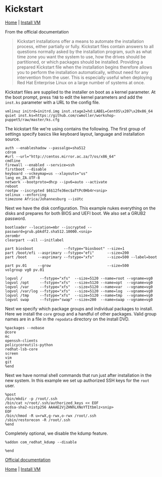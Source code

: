 # Kickstart

[Home](index.md) \| [Install VM](install-vm.md)

From the official documentation

> Kickstart installations offer a means to automate the installation process, either partially or fully. Kickstart files contain answers to all questions normally asked by the installation program, such as what time zone you want the system to use, how the drives should be partitioned, or which packages should be installed. Providing a prepared Kickstart file when the installation begins therefore allows you to perform the installation automatically, without need for any intervention from the user. This is especially useful when deploying Red Hat Enterprise Linux on a large number of systems at once.

Kickstart files are supplied to the installer on boot as a kernel parameter. At the boot prompt, press `TAB` to edit the kernel parameters and add the `inst.ks` parameter with a URL to the config file.

`vmlinuz initrd=initrd.img inst.stage2=hd:LABEL=CentOS\x207\x20x86_64 quiet inst.ks=https://github.com/cwmoller/workshop-puppet5/raw/master/ks.cfg`

The kickstart file we're using contains the following. The first group of settings specify basics like keyboard layout, language and installation source.

```
auth --enableshadow --passalgo=sha512
cdrom
#url --url="http://centos.mirror.ac.za/7/os/x86_64"
cmdline
firewall --enabled --service=ssh
firstboot --disable
keyboard --vckeymap=us --xlayouts="us"
lang en_ZA.UTF-8
network --bootproto=dhcp --ipv6=auto --activate
reboot
rootpw --iscrypted $6$12fe36ec$aTtPc0Hb4r<snip>
selinux --enforcing
timezone Africa/Johannesburg --isUtc
```

Next we have the disk configuration. This example nukes everything on the disks and prepares for both BIOS and UEFI boot. We also set a GRUB2 password.

```
bootloader --location=mbr --iscrypted --password=grub.pbkdf2.sha512.10000.<snip>
zerombr
clearpart --all --initlabel

part biosboot              --fstype="biosboot" --size=1
part /boot/efi --asprimary --fstype="efi"      --size=200
part /boot     --asprimary --fstype="xfs"      --size=500 --label=boot

part pv.01     --grow                          --size=500
volgroup vg0 pv.01

logvol /        --fstype="xfs"  --size=5120 --name=root --vgname=vg0
logvol /opt     --fstype="xfs"  --size=5120 --name=opt  --vgname=vg0
logvol /var     --fstype="xfs"  --size=5120 --name=var  --vgname=vg0
logvol /var/log --fstype="xfs"  --size=5120 --name=log  --vgname=vg0
logvol /tmp     --fstype="xfs"  --size=5120 --name=tmp  --vgname=vg0
logvol swap     --fstype="swap" --size=200  --name=swap --vgname=vg0
```

Next we specify which package groups and individual packages to install. Here we install the `core` group and a handful of other packages. Valid group names are in a file in the `repodata` directory on the install DVD.

```
%packages --nobase
@core
mc
openssh-clients
policycoreutils-python
redhat-lsb-core
screen
vim
git
%end
```

Next we have normal shell commands that run just after installation in the new system. In this example we set up authorized SSH keys for the `root` user.

```
%post
/bin/mkdir -p /root/.ssh
/bin/cat >/root/.ssh/authorized_keys << EOF
ecdsa-sha2-nistp256 AAAAE2VjZHNhLXNoYTItbmlz<snip>
EOF
/bin/chmod -R u=rwX,g-rwx,o-rwx /root/.ssh
/sbin/restorecon -R /root/.ssh
%end
```

Completely optional, we disable the kdump feature.

```
%addon com_redhat_kdump --disable

%end
```


[Official documentation](https://access.redhat.com/documentation/en-us/red_hat_enterprise_linux/7/html/installation_guide/chap-kickstart-installations)

[Home](index.md) \| [Install VM](install-vm.md)
